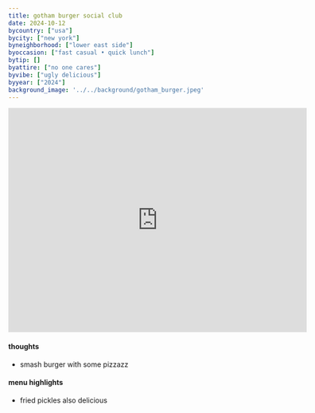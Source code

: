 ```yaml
---
title: gotham burger social club
date: 2024-10-12
bycountry: ["usa"]
bycity: ["new york"]
byneighborhood: ["lower east side"]
byoccasion: ["fast casual • quick lunch"]
bytip: []
byattire: ["no one cares"]
byvibe: ["ugly delicious"]
byyear: ["2024"]
background_image: '../../background/gotham_burger.jpeg'
---
```


<iframe src="https://www.google.com/maps/embed?pb=!1m18!1m12!1m3!1d3023.9070899228013!2d-73.99019212328682!3d40.720061771392366!2m3!1f0!2f0!3f0!3m2!1i1024!2i768!4f13.1!3m3!1m2!1s0x89c259011294d96b%3A0xfef1921a9a13f2a7!2sGotham%20Burger%20Social%20Club!5e0!3m2!1sen!2sus!4v1732387343497!5m2!1sen!2sus" width="600" height="450" style="border:0;" allowfullscreen="" loading="lazy" referrerpolicy="no-referrer-when-downgrade"></iframe>

#### thoughts
* smash burger with some pizzazz

#### menu highlights
* fried pickles also delicious
